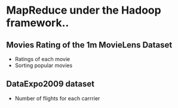 # MapReduce under the Hadoop framework..

## Movies Rating of the 1m MovieLens Dataset 

- Ratings of each movie 
- Sorting popular movies

## DataExpo2009 dataset
- Number of flights for each carrrier
